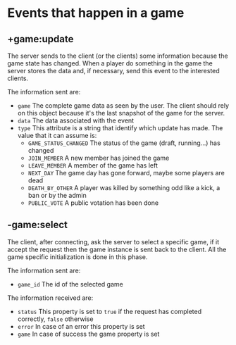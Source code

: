 # Events that happen in a game

## +game:update

The server sends to the client (or the clients) some information because the game state has changed. When a player do something in the game the server stores the data and, if necessary, send this event to the interested clients.

The information sent are:
- `game` The complete game data as seen by the user. The client should rely on this object because it's the last snapshot of the game for the server.
- `data` The data associated with the event
- `type` This attribute is a string that identify which update has made. The value that it can assume is:
    - `GAME_STATUS_CHANGED` The status of the game (draft, running...) has changed
	- `JOIN_MEMBER` A new member has joined the game
	- `LEAVE_MEMBER` A member of the game has left
	- `NEXT_DAY` The game day has gone forward, maybe some players are dead
	- `DEATH_BY_OTHER` A player was killed by something odd like a kick, a ban or by the admin
	- `PUBLIC_VOTE` A public votation has been done

## -game:select

The client, after connecting, ask the server to select a specific game, if it accept the request then the game instance is sent back to the client. All the game specific initialization is done in this phase.

The information sent are:
- `game_id` The id of the selected game

The information received are:
- `status` This property is set to `true` if the request has completed correctly, `false` otherwise
- `error` In case of an error this property is set
- `game` In case of success the game property is set
